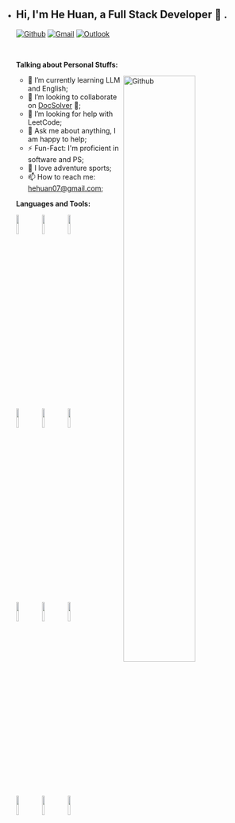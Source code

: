 - <!-- Your title -->

  ## Hi, I'm He Huan, a Full Stack Developer 🚀 .

  <!-- Your badges
  You can use the website to generate badges: https://shields.io/
  -->

  [![Github](https://img.shields.io/badge/-Github-000?style=flat&logo=Github&logoColor=white)](https://github.com/hehuangz)
  [![Gmail](https://img.shields.io/badge/-Gmail-c14438?style=flat&logo=Gmail&logoColor=white)](hehuan07@gmail.com)
  [![Outlook](https://img.shields.io/badge/-Outlook-0078D4?style=flat&logo=Microsoft-Outlook&logoColor=white)](mailto:summerhh07@outlook.com)

  &nbsp;

  <!-- Talking about you -->
  **Talking about Personal Stuffs:**

  <!-- Any image aligned to the right. Beware the width -->
  <img width="55%" align="right" alt="Github" src="https://raw.githubusercontent.com/onimur/.github/master/.resources/git-header.svg" />

  - 🌱 I’m currently learning LLM and English; 
  - 👯 I’m looking to collaborate on [DocSolver](https://github.com/ai-hermes/doc-solver) 🤝;
  - 🤔 I’m looking for help with LeetCode;
  - 💬 Ask me about anything, I am happy to help;
  - ⚡️ Fun-Fact: I'm proficient in software and PS;
  - 🥰 I love adventure sports;
  - 📫 How to reach me: hehuan07@gmail.com;

  **Languages and Tools:** 

  <!-- Your github readme stats
  You can use this api: https://github.com/anuraghazra/github-readme-stats
  <a href="https://github.com/onimur/handle-path-oz">
      <img width="55%" align="right" alt="Onimur's github stats" src="https://github-readme-stats.vercel.app/api?username=hehuangz&show_icons=true&hide_border=true" />
    </a>
  -->

  <p>
    <!-- Your languages and tools. Be careful with the alignment. 
    You can use this sites to get logos: https://www.vectorlogo.zone or https://simpleicons.org/
    -->
    <code><img width="10%" src="https://www.vectorlogo.zone/logos/javascript/javascript-horizontal.svg"></code>
    <code><img width="10%" src="https://www.vectorlogo.zone/logos/typescriptlang/typescriptlang-ar21.svg"></code>
    <code><img width="10%" src="https://www.vectorlogo.zone/logos/reactjs/reactjs-ar21.svg"></code>
    <br />
    <code><img width="10%" src="https://www.vectorlogo.zone/logos/nodejs/nodejs-ar21.svg"></code>
    <code><img width="10%" src="https://www.vectorlogo.zone/logos/netlifyapp_watercss/netlifyapp_watercss-ar21.svg"></code>
    <code><img width="10%" src="https://www.vectorlogo.zone/logos/json/json-ar21.svg"></code>
    <br />
    <code><img width="10%" src="https://www.vectorlogo.zone/logos/mysql/mysql-horizontal.svg"></code>
    <code><img width="10%" src="https://www.vectorlogo.zone/logos/sqlite/sqlite-ar21.svg"></code>
    <code><img width="10%" src="https://www.vectorlogo.zone/logos/php/php-ar21.svg"></code>
    <br />
    <code><img width="10%" src="https://www.vectorlogo.zone/logos/git-scm/git-scm-ar21.svg"></code>
    <code><img width="10%" src="https://www.vectorlogo.zone/logos/docker/docker-ar21.svg"></code>
    <code><img width="10%" src="https://www.vectorlogo.zone/logos/starbucks/starbucks-ar21.svg"></code>

